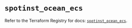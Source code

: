 # `spotinst_ocean_ecs`

Refer to the Terraform Registry for docs: [`spotinst_ocean_ecs`](https://registry.terraform.io/providers/spotinst/spotinst/1.171.4/docs/resources/ocean_ecs).
